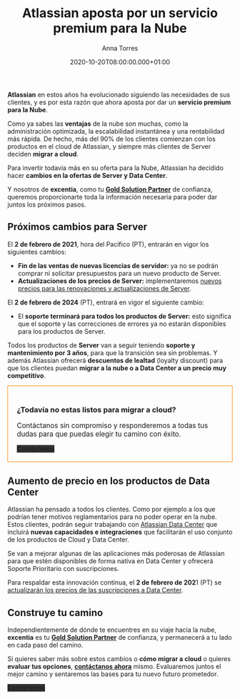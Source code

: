 ﻿---
layout: post
title: 'Atlassian aposta por un servicio premium para la Nube'
description: Todo lo cambios de Server y Data Center a partir del 2 de febrero 2021
date: '2020-10-20T08:00:00.000+01:00'
author:  Anna Torres
categories: 
- productos
- novedades
- atlassian

cover: /img/posts/2020-10-20-atlassian-aposta-por-cloud-todo-los-cambios-de-server-y-datacenter-a-partir-de-febrero-2021-thumb.jpg
modified_time: '2020-10-20T08:00:00.000+01:00'
---
**Atlassian** en estos años ha evolucionado siguiendo las necesidades de sus clientes, y es por esta razón que ahora aposta por dar un **servicio premium para la Nube**.

Como ya sabes las **ventajas** de la nube son muchas, como la administración optimizada, la escalabilidad instantánea y una rentabilidad más rápida. De hecho, más del 90% de los clientes comienzan con los productos en el cloud de Atlassian, y siempre más clientes de Server deciden **migrar a cloud**.

Para invertir todavia más en su oferta para la Nube, Atlassian ha decidido hacer  **cambios en la ofertas de Server y Data Center**.

Y nosotros de **excentia**, como tu [**Gold Solution Partner**](/atlassian) de confianza, queremos proporcionarte toda la información necesaria para poder dar juntos los próximos pasos.


## Próximos cambios para Server

El **2 de febrero de 2021**, hora del Pacífico (PT), entrarán en vigor los siguientes cambios:

-   **Fin de las ventas de nuevas licencias de servidor:** ya no se podrán comprar ni solicitar presupuestos para un nuevo producto de Server.
-   **Actualizaciones de los precios de Server:** implementaremos [nuevos precios para las renovaciones y actualizaciones de Server](https://www.atlassian.com/licensing/future-pricing/server-pricing/faqs).

El **2 de febrero de 2024** (PT), entrará en vigor el siguiente cambio:

-   El **soporte terminará para todos los productos de Server:** esto significa que el soporte y las correcciones de errores ya no estarán disponibles para los productos de Server.

Todos los productos de **Server** van a seguir teniendo **soporte y mantenimiento por 3 años**, para que la transición sea sin problemas. Y además Atlassian ofrecerá **descuentos de lealtad** (loyalty discount) para que los clientes puedan **migrar a la nube o a Data Center a un precio muy competitivo**.

<div style="border:1px solid #FF8200; padding:20px 20px; ">
<h3>¿Todavía no estas listos para migrar a cloud?</h3> 
<p style="font-size:1.1em;">Contáctanos sin compromiso y responderemos a todas tus dudas para que puedas elegir tu camino con éxito.
</p>
<span id="contact-button" class="btn btn-outline-white btn-xl" style="background:#333333; border:none" >Contáctanos</span>
<br>
</div>

## Aumento de precio en los productos de Data Center

Atlassian ha pensado a todos los clientes. Como por ejemplo a los que podrían tener motivos reglamentarios para no poder operar en la nube. Estos clientes, podrán seguir trabajando con [Atlassian Data Center](https://www.atlassian.com/enterprise/data-center) que incluirá **nuevas capacidades e integraciones** que facilitarán el uso conjunto de los productos de Cloud y Data Center.

Se van a mejorar algunas de las aplicaciones más poderosas de Atlassian para que estén disponibles de forma nativa en Data Center y ofrecerá Soporte Prioritario con suscripciones. 

Para respaldar esta innovación continua, el **2 de febrero de 202**1 (PT) se [actualizarán los precios de las suscripciones a Data Center](https://www.atlassian.com/licensing/future-pricing/data-center-pricing/faqs).

## Construye tu camino

Independientemente de dónde te encuentres en su viaje hacia la nube, **excentia** es tu [**Gold Solution Partner**](/atlassian) de confianza, y permanecerá a tu lado en cada paso del camino.

Si quieres saber más sobre estos cambios o **cómo migrar a cloud** o quieres **evaluar tus opciones**, [**contáctanos ahora**](/#contact) mismo. Evaluaremos juntos el mejor camino y sentaremos las bases para tu nuevo futuro prometedor.

<span id="contact-button" class="btn btn-outline-white btn-xl" style="background:#333333; border:none" >Contáctanos</span>
<br>